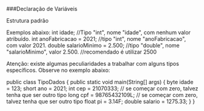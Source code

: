 ###Declaração de Variáveis

Estrutura padrão
<Tipo> <nomeVariavel> <atribuicaoDeValorOpcional>

Exemplos abaixo: 
int idade; //Tipo "int", nome "idade", com nenhum valor atribuído. 
int anoFabricacao = 2021; //tipo "int", nome "anoFabricacao", com valor 2021.
double salarioMinimo = 2.500; //tipo "double", nome "salarioMinimo", valor 2.500. //recomendado é utilizar 2500 

<stringo>Atenção:</strong> existe algumas peculiaridades a trabalhar com alguns tipos específicos. Observe no exemplo abaixo:

public class TipoDados {
	public static void main(String[] args) {
		byte idade = 123;
		short ano = 2021;
		int cep = 21070333; // se começar com zero, talvez tenha que ser outro tipo
		long cpf = 98765432109L; // se começar com zero, talvez tenha que ser outro tipo
		float pi = 3.14F;
		double salario = 1275.33;
	}
}
